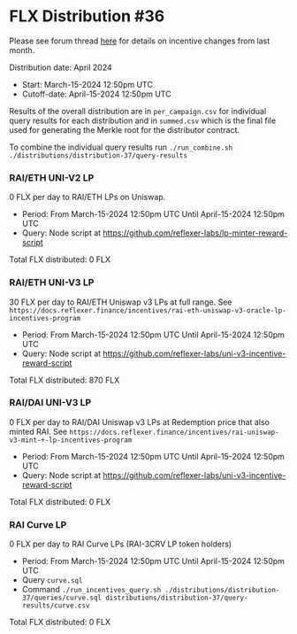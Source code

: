 # FLX Distribution #36

Please see forum thread [here](https://community.reflexer.finance/t/oracle-migration-to-uniswap-v3-incentive-adjustments/510/22) for details on incentive changes from last month.

Distribution date: April 2024

- Start: March-15-2024 12:50pm UTC
- Cutoff-date: April-15-2024 12:50pm UTC

Results of the overall distribution are in `per_campaign.csv` for individual query results for each distribution and in `summed.csv` which is the final file used for generating the Merkle root for the distributor contract.

To combine the individual query results run `./run_combine.sh ./distributions/distribution-37/query-results`

### RAI/ETH UNI-V2 LP

0 FLX per day to RAI/ETH LPs on Uniswap.

- Period: From March-15-2024 12:50pm UTC Until April-15-2024 12:50pm UTC
- Query: Node script at https://github.com/reflexer-labs/lp-minter-reward-script

Total FLX distributed: 0 FLX

### RAI/ETH UNI-V3 LP

30 FLX per day to RAI/ETH Uniswap v3 LPs at full range. See `https://docs.reflexer.finance/incentives/rai-eth-uniswap-v3-oracle-lp-incentives-program`

- Period: From March-15-2024 12:50pm UTC Until April-15-2024 12:50pm UTC
- Query: Node script at https://github.com/reflexer-labs/uni-v3-incentive-reward-script

Total FLX distributed: 870 FLX

### RAI/DAI UNI-V3 LP

0 FLX per day to RAI/DAI Uniswap v3 LPs at Redemption price that also minted RAI. See `https://docs.reflexer.finance/incentives/rai-uniswap-v3-mint-+-lp-incentives-program`

- Period: From March-15-2024 12:50pm UTC Until April-15-2024 12:50pm UTC
- Query: Node script at https://github.com/reflexer-labs/uni-v3-incentive-reward-script

Total FLX distributed: 0 FLX

### RAI Curve LP

0 FLX per day to RAI Curve LPs (RAI-3CRV LP token holders)

- Period: From March-15-2024 12:50pm UTC Until April-15-2024 12:50pm UTC
- Query `curve.sql`
- Command `./run_incentives_query.sh ./distributions/distribution-37/queries/curve.sql distributions/distribution-37/query-results/curve.csv`

Total FLX distributed: 0 FLX
